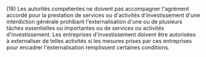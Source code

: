 (18) Les autorités compétentes ne doivent pas accompagner l'agrément accordé pour la prestation de services ou d'activités d'investissement d'une interdiction générale prohibant l'externalisation d'une ou de plusieurs tâches essentielles ou importantes ou de services ou activités d'investissement. Les entreprises d'investissement doivent être autorisées à externaliser de telles activités si les mesures prises par ces entreprises pour encadrer l'externalisation remplissent certaines conditions.